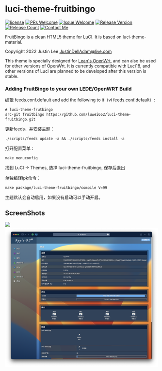 # luci-theme-fruitbingo

[1]: https://img.shields.io/badge/license-Apache2-brightgreen.svg

[2]: ./LICENSE

[3]: https://img.shields.io/badge/PRs-welcome-brightgreen.svg

[4]: https://github.com/realJustinLee/luci-theme-fruitbingo/pulls

[5]: https://img.shields.io/badge/Issues-welcome-brightgreen.svg

[6]: https://github.com/realJustinLee/luci-theme-fruitbingo/issues/new

[7]: https://img.shields.io/badge/release-v1.5-orange.svg?

[8]: https://github.com/realJustinLee/luci-theme-fruitbingo/releases

[9]: https://img.shields.io/github/downloads/realJustinLee/luci-theme-fruitbingo/total

[10]: https://img.shields.io/badge/Contact-Null-blue

[11]: Null
[![license][1]][2]
[![PRs Welcome][3]][4]
[![Issue Welcome][5]][6]
[![Release Version][7]][8]
[![Release Count][9]][8]
[![Contact Me][10]][11]

FruitBingo is a clean HTML5 theme for LuCI. It is based on luci-theme-material.

Copyright 2022 Justin Lee <JustinDellAdam@live.com>

This theme is specially designed for [Lean's OpenWrt](https://github.com/coolsnowwolf/lede), and can also be used for
other versions of OpenWrt. It is currently compatible with Luci18, and other versions of Luci are planned to be
developed after this version is stable.

### Adding FruitBingo to your own LEDE/OpenWRT Build

编辑 feeds.conf.default and add the following to it（vi feeds.conf.default）:

```
# luci-theme-frutbingo
src-git fruitbingo https://github.com/luwei662/luci-theme-fruitbingo.git
```

更新feeds，并安装主题：

```shell
./scripts/feeds update -a && ./scripts/feeds install -a
```

打开配置菜单：

    make menuconfig
找到 LuCI -> Themes, 选择 luci-theme-fruitbingo, 保存后退出

单独编译ipk命令：

    make package/luci-theme-fruitbingo/compile V=99
主题默认会自动启用，如果没有启动可以手动开启。

ScreenShots
----------------
![](./screenshots/000.Login.png)
![](./screenshots/001.Overview.png)
